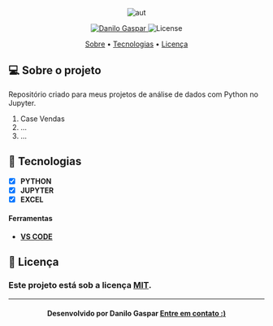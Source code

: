 <p align="center">
   <img src="https://miro.medium.com/v2/resize:fit:720/format:webp/1*ycIMlwgwicqlO6PcFRA-Iw.png" alt="aut" />
</p>

<!-- Badges -->
<p align="center">
   <a href="https://www.linkedin.com/in/danilo-gaspar98/">
      <img alt="Danilo Gaspar" src="https://img.shields.io/badge/LinkedIn%20--%20-Danilo%20Gaspar-blue" />
   </a>
  <img alt="License" src="https://img.shields.io/badge/license-MIT-blue">
</p>

<!-- Indice-->
<p align="center">
 <a href="#-sobre-o-projeto">Sobre</a> •
 <a href="#-Tecnologias">Tecnologias</a> • 
 <a href="#-licença">Licença</a>
</p>

<!--Sobre o projeto-->
## 💻 Sobre o projeto

Repositório criado para meus projetos de análise de dados com Python no Jupyter.

1) Case Vendas
2) ...
3) ...


<!--layout-->
## 🚀  Tecnologias 
- [x]  **PYTHON**
- [x]  **JUPYTER**
- [x]  **EXCEL**

#### Ferramentas
- [**VS CODE**]()

<!--License session-->
## 📝 Licença
### Este projeto está sob a licença [MIT](./LICENSE).
---

<h4 align=center>Desenvolvido por Danilo Gaspar <a href="https://idolink.bio/redessociaisdg"> <strong>Entre em contato</strong> :)</a></a></h4>



